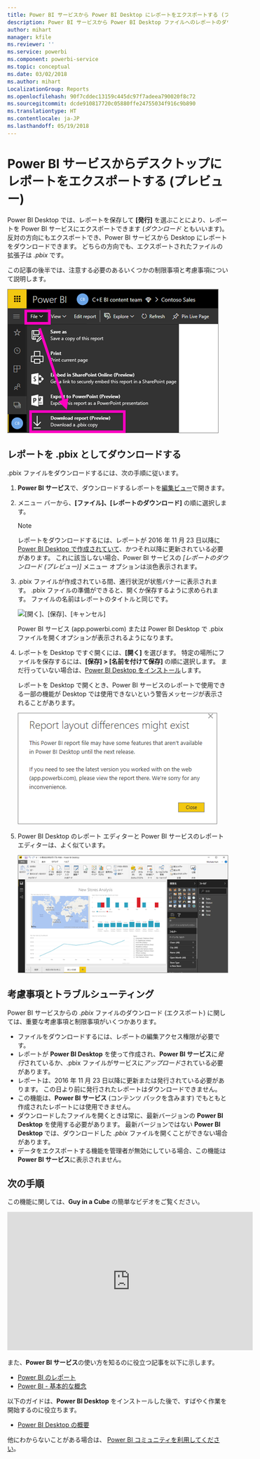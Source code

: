 ```yaml
---
title: Power BI サービスから Power BI Desktop にレポートをエクスポートする (プレビュー)
description: Power BI サービスから Power BI Desktop ファイルへのレポートのダウンロード
author: mihart
manager: kfile
ms.reviewer: ''
ms.service: powerbi
ms.component: powerbi-service
ms.topic: conceptual
ms.date: 03/02/2018
ms.author: mihart
LocalizationGroup: Reports
ms.openlocfilehash: 90f7cddec13159c445dc97f7adeea790020f8c72
ms.sourcegitcommit: dcde910817720c05880ffe24755034f916c9b890
ms.translationtype: HT
ms.contentlocale: ja-JP
ms.lasthandoff: 05/19/2018
---
```

# <a name="export-a-report-from-power-bi-service-to-desktop-preview"></a>Power BI サービスからデスクトップにレポートをエクスポートする (プレビュー)
Power BI Desktop では、レポートを保存して **[発行]** を選ぶことにより、レポートを Power BI サービスにエクスポートできます (*ダウンロード* ともいいます)。 反対の方向にもエクスポートでき、Power BI サービスから Desktop にレポートをダウンロードできます。 どちらの方向でも、エクスポートされたファイルの拡張子は *.pbix* です。

この記事の後半では、注意する必要のあるいくつかの制限事項と考慮事項について説明します。

![[ファイル] ドロップダウン](media/service-export-to-pbix/power-bi-file-export.png)

## <a name="download-the-report-as-a-pbix"></a>レポートを .pbix としてダウンロードする
.pbix ファイルをダウンロードするには、次の手順に従います。

1. **Power BI サービス**で、ダウンロードするレポートを[編集ビュー](service-reading-view-and-editing-view.md)で開きます。
2. メニュー バーから、**[ファイル]、[レポートのダウンロード]** の順に選択します。
   
   > [!NOTE]
   > レポートをダウンロードするには、レポートが 2016 年 11 月 23 日以降に [Power BI Desktop で作成されていて](guided-learning/publishingandsharing.yml?tutorial-step=2)、かつそれ以降に更新されている必要があります。 これに該当しない場合、Power BI サービスの *[レポートのダウンロード (プレビュー)]* メニュー オプションは淡色表示されます。
   > 
   > 
3. .pbix ファイルが作成されている間、進行状況が状態バナーに表示されます。 .pbix ファイルの準備ができると、開くか保存するように求められます。 ファイルの名前はレポートのタイトルと同じです。
   
    ![[開く]、[保存]、[キャンセル]](media/service-export-to-pbix/power-bi-save-pbix.png)
   
    Power BI サービス (app.powerbi.com) または Power BI Desktop で .pbix ファイルを開くオプションが表示されるようになります。     
4. レポートを Desktop ですぐ開くには、**[開く]** を選びます。 特定の場所にファイルを保存するには、**[保存] > [名前を付けて保存]** の順に選択します。 まだ行っていない場合は、[Power BI Desktop をインストール](desktop-get-the-desktop.md)します。
   
    レポートを Desktop で開くとき、Power BI サービスのレポートで使用できる一部の機能が Desktop では使用できないという警告メッセージが表示されることがあります。
   
    ![警告ダイアログ](media/service-export-to-pbix/power-bi-export-to-pbix_2.png)

5. Power BI Desktop のレポート エディターと Power BI サービスのレポート エディターは、よく似ています。  
   
    ![デスクトップ レポート エディター](media/service-export-to-pbix/power-bi-desktop.png)

## <a name="considerations-and-troubleshooting"></a>考慮事項とトラブルシューティング
Power BI サービスからの *.pbix* ファイルのダウンロード (エクスポート) に関しては、重要な考慮事項と制限事項がいくつかあります。

* ファイルをダウンロードするには、レポートの編集アクセス権限が必要です。
* レポートが **Power BI Desktop** を使って作成され、**Power BI サービス**に*発行*されているか、.pbix ファイルがサービスに*アップロード*されている必要があります。
* レポートは、2016 年 11 月 23 日以降に更新または発行されている必要があります。 この日より前に発行されたレポートはダウンロードできません。
* この機能は、**Power BI サービス** (コンテンツ パックを含みます) でもともと作成されたレポートには使用できません。
* ダウンロードしたファイルを開くときは常に、最新バージョンの **Power BI Desktop** を使用する必要があります。 最新バージョンではない **Power BI Desktop** では、ダウンロードした *.pbix* ファイルを開くことができない場合があります。
* データをエクスポートする機能を管理者が無効にしている場合、この機能は **Power BI サービス**に表示されません。

## <a name="next-steps"></a>次の手順
この機能に関しては、**Guy in a Cube** の簡単なビデオをご覧ください。

<iframe width="560" height="315" src="https://www.youtube.com/embed/ymWqU5jiUl0" frameborder="0" allowfullscreen></iframe>

また、**Power BI サービス**の使い方を知るのに役立つ記事を以下に示します。

* [Power BI のレポート](service-reports.md)
* [Power BI - 基本的な概念](service-basic-concepts.md)

以下のガイドは、**Power BI Desktop** をインストールした後で、すばやく作業を開始するのに役立ちます。

* [Power BI Desktop の概要](desktop-getting-started.md)

他にわからないことがある場合は、 [Power BI コミュニティを利用してください](http://community.powerbi.com/)。   

